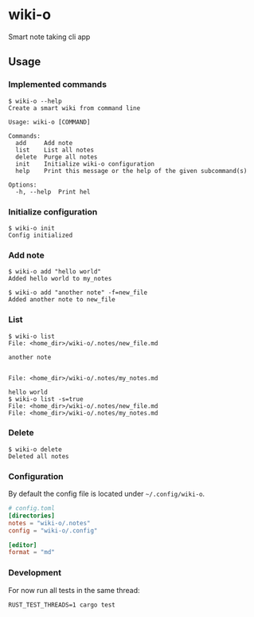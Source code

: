# wiki-o

Smart note taking cli app

## Usage

### Implemented commands

```console
$ wiki-o --help
Create a smart wiki from command line

Usage: wiki-o [COMMAND]

Commands:
  add     Add note
  list    List all notes
  delete  Purge all notes
  init    Initialize wiki-o configuration
  help    Print this message or the help of the given subcommand(s)

Options:
  -h, --help  Print hel
```

### Initialize configuration

```console
$ wiki-o init
Config initialized
```

### Add note

```console
$ wiki-o add "hello world"
Added hello world to my_notes

$ wiki-o add "another note" -f=new_file
Added another note to new_file
```

### List

```console
$ wiki-o list
File: <home_dir>/wiki-o/.notes/new_file.md

another note


File: <home_dir>/wiki-o/.notes/my_notes.md

hello world
$ wiki-o list -s=true
File: <home_dir>/wiki-o/.notes/new_file.md
File: <home_dir>/wiki-o/.notes/my_notes.md
```

### Delete

```console
$ wiki-o delete
Deleted all notes
```

### Configuration

By default the config file is located under `~/.config/wiki-o`.

```toml
# config.toml
[directories]
notes = "wiki-o/.notes"
config = "wiki-o/.config"

[editor]
format = "md"
```

### Development

For now run all tests in the same thread:

```console
RUST_TEST_THREADS=1 cargo test
```
